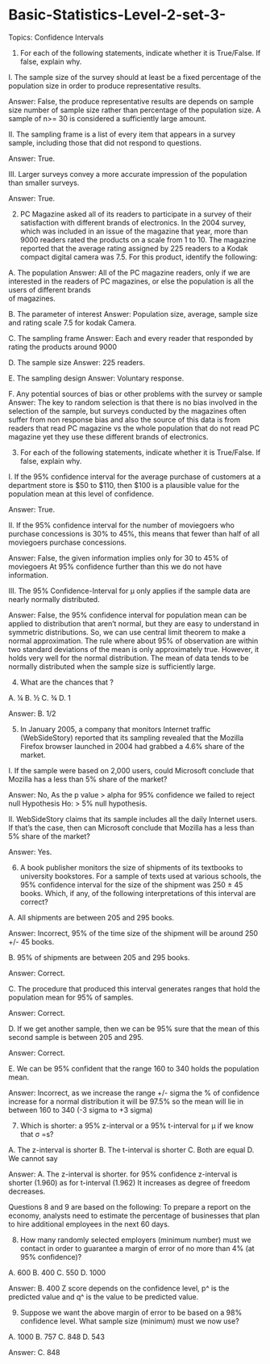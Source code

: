 # Basic-Statistics-Level-2-set-3-
Topics: Confidence Intervals

1.	For each of the following statements, indicate whether it is True/False. If false, explain why.


I.	The sample size of the survey should at least be a fixed percentage of the population size in order to produce representative results.

Answer:  False, the produce representative results are depends on sample size number of sample size rather than percentage of the population
         size. A sample of n>= 30 is considered a sufficiently large amount.


II.	The sampling frame is a list of every item that appears in a survey sample, including those that did not respond to questions.
 
Answer: True.


III.	Larger surveys convey a more accurate impression of the population than smaller surveys.

Answer: True.



2. PC Magazine asked all of its readers to participate in a survey of their satisfaction with different brands of electronics. In the 2004 survey, which was 
   included in an issue of the magazine that year, more than 9000 readers rated the products on a scale from 1 to 10. The magazine reported that the average 
   rating assigned by 225 readers to a Kodak compact digital camera was 7.5. For this product, identify the following:


A. The population
Answer:
       All of the PC magazine readers, only if we are interested in the readers of PC  magazines, or else the population is all the users of different brands  
       of magazines.


B. The parameter of interest
Answer:
       Population size, average, sample size and rating scale 7.5 for kodak Camera.
 
 
C. The sampling frame
Answer:
       Each and every reader that responded by rating the products around 9000


D. The sample size
Answer:
      225 readers.


E. The sampling design
Answer:
      Voluntary response.


F. Any potential sources of bias or other problems with the survey or sample
Answer:
      The key to random selection is that there is no bias involved in the selection of the sample, but surveys conducted by the magazines often suffer 
      from non response bias and also the source of this data is from readers that read PC magazine vs the whole population that do not read 
      PC magazine yet they use these different brands of electronics.

             

3. For each of the following statements, indicate whether it is True/False. If false, explain why.


I. If the 95% confidence interval for the average purchase of customers at a department store is $50 to $110, then $100 is a plausible value for the population 
   mean at this level of confidence.

Answer: True.


II. If the 95% confidence interval for the number of moviegoers who purchase concessions is 30% to 45%, this means that fewer than half of all moviegoers 
    purchase concessions.

Answer: False, the given information implies only for 30 to 45% of moviegoers
                At 95% confidence further than this we do not have information. 


III. The 95% Confidence-Interval for μ only applies if the sample data are nearly normally distributed.

Answer: False, the 95% confidence interval for population mean can be applied to distribution that aren’t normal, but they are easy to understand
        in symmetric distributions. So, we can use central limit theorem to make a normal approximation. The rule where about 95% of 
        observation are within two standard deviations of the mean is only approximately true. However, it holds very well for the normal distribution. 
        The mean of data tends to be normally distributed when the sample size is sufficiently large.
             

4. What are the chances that  ?

A. ¼ 
B. ½ 
C. ¾ 
D. 1

Answer: B. 1/2


5. In January 2005, a company that monitors Internet traffic (WebSideStory) reported that its sampling revealed that the Mozilla Firefox browser launched 
   in 2004 had grabbed a 4.6% share of the market.


I. If the sample were based on 2,000 users, could Microsoft conclude that Mozilla has a less than 5% share of the market?

Answer: No, As the p value > alpha for 95% confidence we failed to reject null Hypothesis Ho: > 5% null hypothesis.


II. WebSideStory claims that its sample includes all the daily Internet users. If that’s the case, then can Microsoft conclude that Mozilla has a less 
    than 5% share of the market?

Answer:  Yes.


6. A book publisher monitors the size of shipments of its textbooks to university bookstores. For a sample of texts used at various schools, the 95% confidence interval for the size of the shipment was 250 ± 45 books. Which, if any, of the following interpretations of this interval are correct?


A. All shipments are between 205 and 295 books.

Answer: Incorrect, 95% of the time size of the shipment will be around 250 +/- 45 books.


B. 95% of shipments are between 205 and 295 books.

Answer: Correct.


C. The procedure that produced this interval generates ranges that hold the population mean for 95% of samples.

Answer: Correct.


D. If we get another sample, then we can be 95% sure that the mean of this second sample is between 205 and 295.

Answer: Correct.


E. We can be 95% confident that the range 160 to 340 holds the population mean.

Answer: Incorrect, as we increase the range +/- sigma the % of confidence increase for a normal distribution it will be 97.5% so the mean will lie
        in between 160 to 340 (-3 sigma to +3 sigma)



7. Which is shorter: a 95% z-interval or a 95% t-interval for μ if we know that σ =s?


A. The z-interval is shorter
B. The t-interval is shorter
C. Both are equal
D. We cannot say


Answer: A. The z-interval is shorter.
           for 95% confidence z-interval is shorter (1.960) as for t-interval (1.962)  It increases as degree of freedom decreases.


Questions 8 and 9 are based on the following: To prepare a report on the economy, analysts need to estimate the percentage of businesses that plan to hire 
additional employees in the next 60 days.


8. How many randomly selected employers (minimum number) must we contact in order to guarantee a margin of error of no more than 4% (at 95% confidence)?

A. 600
B. 400
C. 550
D. 1000

Answer:  B. 400
         Z score depends on the confidence level, p^ is the predicted value and q^ is the value to be predicted value.
                 

9. Suppose we want the above margin of error to be based on a 98% confidence level. What sample size (minimum) must we now use?

A. 1000
B. 757
C. 848
D. 543

Answer: C. 848
